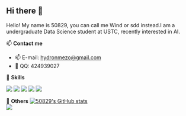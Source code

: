 ## Hi there 👋
Hello! My name is  50829, you can call me Wind or sdd instead.I am a undergraduate Data Science student at USTC, recently interested in AI.
<!--
**50829/50829** is a ✨ _special_ ✨ repository because its `README.md` (this file) appears on your GitHub profile.

Here are some ideas to get you started:

- 🔭 I’m currently working on ...
- 🌱 I’m currently learning ...
- 👯 I’m looking to collaborate on ...
- 🤔 I’m looking for help with ...
- 💬 Ask me about ...
- 📫 How to reach me: ...
- 😄 Pronouns: ...
- ⚡ Fun fact: ...
-->

📫 **Contact me**

- 📫 E-mail: hydronmezo@gmail.com
- 🍨 QQ: 424939027

🍓 **Skills**

![](https://img.shields.io/badge/-Python-3e74a2?style=flat-square&logo=Python&logoColor=fff)
![](https://img.shields.io/badge/-Node.js-339933?style=flat-square&logo=Node.js&logoColor=fff)
![](https://img.shields.io/badge/-React-61DAFB?style=flat-square&logo=React&logoColor=fff)
![](https://img.shields.io/badge/-Docker-2496ED?style=flat-square&logo=Docker&logoColor=fff)
![](https://img.shields.io/badge/-Linux-000000?style=flat-square&logo=Linux&logoColor=fff)


🎄 **Others**
[![50829's GitHub stats](https://github-readme-stats.vercel.app/api?username=50829&show_icons=true)](https://github.com/anuraghazra/github-readme-stats)  
<img src="https://github-readme-stats.vercel.app/api/top-langs/?username=50829&layout=compact" />
